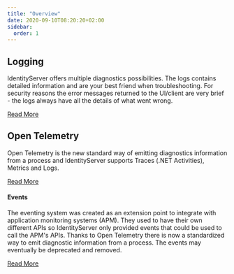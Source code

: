 ```yaml
---
title: "Overview"
date: 2020-09-10T08:20:20+02:00
sidebar:
  order: 1
---
```


## Logging

IdentityServer offers multiple diagnostics possibilities. The logs contains detailed information and
are your best friend when troubleshooting. For security reasons the error messages returned
to the UI/client are very brief - the logs always have all the details of what went wrong.

[Read More](logging)

## Open Telemetry

Open Telemetry is the new standard way of emitting diagnostics information from a process and
IdentityServer supports Traces (.NET Activities), Metrics and Logs.

[Read More](otel)

#### Events

The eventing system was created as an extension point to integrate with application monitoring 
systems (APM). They used to have their own different APIs so IdentityServer only provided events 
that could be used to call the APM's APIs. Thanks to Open Telemetry there is now a standardized 
way to emit diagnostic information from a process. The events may eventually be deprecated and removed.

[Read More](events)